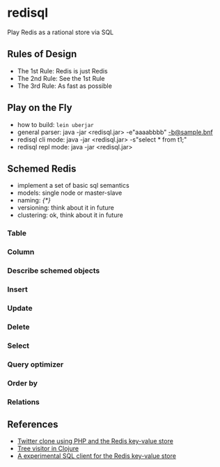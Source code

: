 # redisql
Play Redis as a rational store via SQL

## Rules of Design
* The 1st Rule: Redis is just Redis
* The 2nd Rule: See the 1st Rule
* The 3rd Rule: As fast as possible

## Play on the Fly
* how to build: ```lein uberjar```
* general parser: java -jar <redisql.jar> -e"aaaabbbb" -b@sample.bnf
* redisql cli mode: java -jar <redisql.jar> -s"select * from t1;"
* redisql repl mode: java -jar <redisql.jar> 

## Schemed Redis
* implement a set of basic sql semantics
* models: single node or master-slave
* naming: _{*}_
* versioning: think about it in future
* clustering: ok, think about it in future

### Table

### Column

### Describe schemed objects

### Insert

### Update

### Delete

### Select

### Query optimizer

### Order by

### Relations

## References
* [Twitter clone using PHP and the Redis key-value store](http://redis.io/topics/twitter-clone)
* [Tree visitor in Clojure](http://www.ibm.com/developerworks/library/j-treevisit/)
* [A experimental SQL client for the Redis key-value store](https://github.com/kmanley/redisql)


